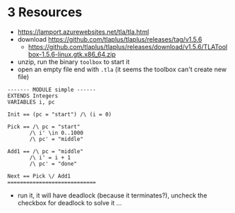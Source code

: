 # 3 Resources

- https://lamport.azurewebsites.net/tla/tla.html
- download https://github.com/tlaplus/tlaplus/releases/tag/v1.5.6
  - https://github.com/tlaplus/tlaplus/releases/download/v1.5.6/TLAToolbox-1.5.6-linux.gtk.x86_64.zip
- unzip, run the binary `toolbox` to start it
- open an empty file end with `.tla` (it seems the toolbox can't create new file)

````text
------- MODULE simple ------
EXTENDS Integers
VARIABLES i, pc   

Init == (pc = "start") /\ (i = 0)

Pick == /\ pc = "start"  
       /\ i' \in 0..1000
       /\ pc' = "middle"

Add1 == /\ pc = "middle"
       /\ i' = i + 1
       /\ pc' = "done"  

Next == Pick \/ Add1
============================
````

- run it, it will have deadlock (because it terminates?), uncheck the checkbox for deadlock to solve it ...
